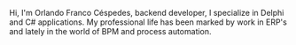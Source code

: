 Hi, I'm Orlando Franco Céspedes, backend developer, I specialize in Delphi and C# applications. My professional life has been marked by work in ERP's and lately in the world of BPM and process automation.
